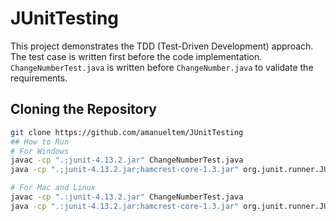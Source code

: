 # JUnitTesting

This project demonstrates the TDD (Test-Driven Development) approach. The test case is written first before the code implementation.
`ChangeNumberTest.java` is written before `ChangeNumber.java` to validate the requirements.

## Cloning the Repository

```sh
git clone https://github.com/amanueltem/JUnitTesting
## How to Run 
# For Windows
javac -cp ".;junit-4.13.2.jar" ChangeNumberTest.java
java -cp ".;junit-4.13.2.jar;hamcrest-core-1.3.jar" org.junit.runner.JUnitCore ChangeNumberTest

# For Mac and Linux
javac -cp ".:junit-4.13.2.jar" ChangeNumberTest.java
java -cp ".:junit-4.13.2.jar:hamcrest-core-1.3.jar" org.junit.runner.JUnitCore ChangeNumberTest
